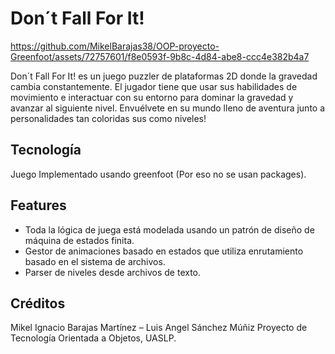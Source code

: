 # Don´t Fall For It!



https://github.com/MikelBarajas38/OOP-proyecto-Greenfoot/assets/72757601/f8e0593f-9b8c-4d84-abe8-ccc4e382b4a7



Don´t Fall For It! es un juego puzzler de plataformas 2D donde la gravedad cambia constantemente. El jugador tiene que usar sus habilidades de movimiento e interactuar con su entorno para dominar la gravedad y avanzar al siguiente nivel. Envuélvete en su mundo lleno de aventura junto a personalidades tan coloridas sus como niveles!

## Tecnología
Juego Implementado usando greenfoot (Por eso no se usan packages).

## Features
- Toda la lógica de juega está modelada usando un patrón de diseño de máquina de estados finita.
- Gestor de animaciones basado en estados que utiliza enrutamiento basado en el sistema de archivos.
- Parser de niveles desde archivos de texto.

## Créditos
Mikel Ignacio Barajas Martínez – Luis Angel Sánchez Múñiz
Proyecto de Tecnología Orientada a Objetos, UASLP.
